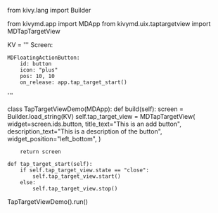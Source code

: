 from kivy.lang import Builder

from kivymd.app import MDApp
from kivymd.uix.taptargetview import MDTapTargetView

KV = '''
Screen:

    MDFloatingActionButton:
        id: button
        icon: "plus"
        pos: 10, 10
        on_release: app.tap_target_start()
'''


class TapTargetViewDemo(MDApp):
    def build(self):
        screen = Builder.load_string(KV)
        self.tap_target_view = MDTapTargetView(
            widget=screen.ids.button,
            title_text="This is an add button",
            description_text="This is a description of the button",
            widget_position="left_bottom",
        )

        return screen

    def tap_target_start(self):
        if self.tap_target_view.state == "close":
            self.tap_target_view.start()
        else:
            self.tap_target_view.stop()


TapTargetViewDemo().run()